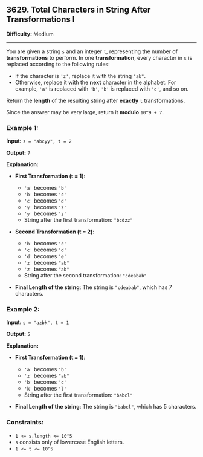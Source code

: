 ## 3629. Total Characters in String After Transformations I

**Difficulty:** Medium

---

You are given a string `s` and an integer `t`, representing the number of **transformations** to perform. In one **transformation**, every character in `s` is replaced according to the following rules:

- If the character is `'z'`, replace it with the string `"ab"`.
- Otherwise, replace it with the **next** character in the alphabet. For example, `'a'` is replaced with `'b'`, `'b'` is replaced with `'c'`, and so on.

Return the **length** of the resulting string after **exactly** `t` transformations.

Since the answer may be very large, return it **modulo** `10^9 + 7`.

### Example 1:

**Input:** `s = "abcyy", t = 2`

**Output:** `7`

**Explanation:**

- **First Transformation (t = 1)**:
    - `'a'` becomes `'b'`
    - `'b'` becomes `'c'`
    - `'c'` becomes `'d'`
    - `'y'` becomes `'z'`
    - `'y'` becomes `'z'`
    - String after the first transformation: `"bcdzz"`

- **Second Transformation (t = 2)**:
    - `'b'` becomes `'c'`
    - `'c'` becomes `'d'`
    - `'d'` becomes `'e'`
    - `'z'` becomes `"ab"`
    - `'z'` becomes `"ab"`
    - String after the second transformation: `"cdeabab"`

- **Final Length of the string**: The string is `"cdeabab"`, which has 7 characters.

### Example 2:

**Input:** `s = "azbk", t = 1`

**Output:** `5`

**Explanation:**

- **First Transformation (t = 1)**:
    - `'a'` becomes `'b'`
    - `'z'` becomes `"ab"`
    - `'b'` becomes `'c'`
    - `'k'` becomes `'l'`
    - String after the first transformation: `"babcl"`

- **Final Length of the string**: The string is `"babcl"`, which has 5 characters.

### Constraints:

- `1 <= s.length <= 10^5`
- `s` consists only of lowercase English letters.
- `1 <= t <= 10^5`
